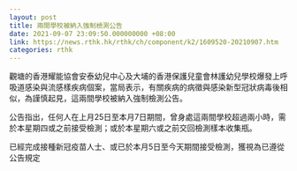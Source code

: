 ```yaml
---
layout: post
title: 兩間學校被納入強制檢測公告　
date: 2021-09-07 23:09:50.000000000 +08:00
link: https://news.rthk.hk/rthk/ch/component/k2/1609520-20210907.htm
categories: rthk
---
```


觀塘的香港耀能協會安泰幼兒中心及大埔的香港保護兒童會林護幼兒學校爆發上呼吸道感染與流感樣疾病個案，當局表示，有關疾病的病徵與感染新型冠狀病毒後相似，為謹慎起見，這兩間學校被納入強制檢測公告。

公告指出，任何人在上月25日至本月7日期間，曾身處這兩間學校超過兩小時，需於本星期四或之前接受檢測；或於本星期六或之前交回檢測樣本收集瓶。

已經完成接種新冠疫苗人士、或已於本月5日至今天期間接受檢測，獲視為已遵從公告規定
